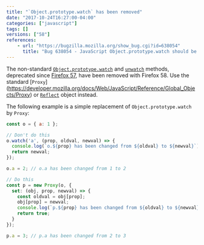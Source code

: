 ```yaml
---
title: "`Object.prototype.watch` has been removed"
date: "2017-10-24T16:27:00-04:00"
categories: ["javascript"]
tags: []
versions: ["58"]
references:
    - url: "https://bugzilla.mozilla.org/show_bug.cgi?id=638054"
      title: "Bug 638054 - JavaScript Object.prototype.watch should be removed, once an adequate debugger-only replacement exists"
---
```

The non-standard [`Object.prototype.watch`](https://developer.mozilla.org/docs/Web/JavaScript/Reference/Global_Objects/Object/watch) and [`unwatch`](https://developer.mozilla.org/docs/Web/JavaScript/Reference/Global_Objects/Object/unwatch) methods, deprecated since [Firefox 57](https://www.fxsitecompat.com/en-CA/docs/2017/object-prototype-watch-has-been-deprecated/), have been removed with Firefox 58. Use the standard [`Proxy`] (https://developer.mozilla.org/docs/Web/JavaScript/Reference/Global_Objects/Proxy) or [`Reflect`](https://developer.mozilla.org/docs/Web/JavaScript/Reference/Global_Objects/Reflect) object instead.

The following example is a simple replacement of `Object.prototype.watch` by `Proxy`:

```js
const o = { a: 1 };

// Don't do this
o.watch('a', (prop, oldval, newval) => {
  console.log(`o.${prop} has been changed from ${oldval} to ${newval}`);
  return newval;
});

o.a = 2; // o.a has been changed from 1 to 2

// Do this
const p = new Proxy(o, {
  set: (obj, prop, newval) => {
    const oldval = obj[prop];
    obj[prop] = newval;
    console.log(`p.${prop} has been changed from ${oldval} to ${newval}`);
    return true;
  }
});

p.a = 3; // p.a has been changed from 2 to 3
```
